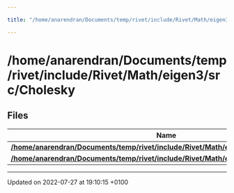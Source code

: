 ```yaml
---

title: "/home/anarendran/Documents/temp/rivet/include/Rivet/Math/eigen3/src/Cholesky"

---
```


# /home/anarendran/Documents/temp/rivet/include/Rivet/Math/eigen3/src/Cholesky



## Files

| Name           |
| -------------- |
| **[/home/anarendran/Documents/temp/rivet/include/Rivet/Math/eigen3/src/Cholesky/LDLT.h](http://example.org/files/ldlt_8h/#file-ldlt.h)**  |
| **[/home/anarendran/Documents/temp/rivet/include/Rivet/Math/eigen3/src/Cholesky/LLT.h](http://example.org/files/llt_8h/#file-llt.h)**  |






-------------------------------

Updated on 2022-07-27 at 19:10:15 +0100
